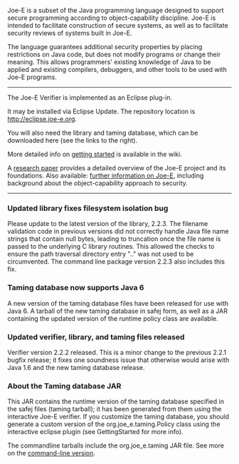 Joe-E is a subset of the Java programming language designed to support secure programming according to object-capability discipline.  Joe-E is intended to facilitate construction of secure systems, as well as to facilitate security reviews of systems built in Joe-E.

The language guarantees additional security properties by placing restrictions on Java code, but does not modify programs or change their meaning.  This allows programmers' existing knowledge of Java to be applied and existing compilers, debuggers, and other tools to be used with Joe-E programs.


---


The Joe-E Verifier is implemented as an Eclipse plug-in.

It may be installed via Eclipse Update.  The repository location is http://eclipse.joe-e.org.

You will also need the library and taming database, which can be downloaded here (see the links to the right).

More detailed info on [getting started](GettingStarted.md) is available in the wiki.

A [research paper](http://www.cs.berkeley.edu/~daw/papers/joe-e-ndss10.pdf) provides a detailed overview of the Joe-E project and its foundations.  Also available: [further information on Joe-E](FurtherInformation.md), including background about the object-capability approach to security.


---

### Updated library fixes filesystem isolation bug ###
Please update to the latest version of the library, 2.2.3.  The filename validation code in previous versions did not correctly handle Java file name strings that contain null bytes, leading to truncation once the file name is passed to the underlying C library routines.  This allowed the checks to ensure the path traversal directory entry ".." was not used to be circumvented.  The command line package version 2.2.3 also includes this fix.

### Taming database now supports Java 6 ###
A new version of the taming database files have been released for use with Java 6.  A tarball of the new taming database in safej form, as well as a JAR containing the updated version of the runtime policy class are available.

### Updated verifier, library, and taming files released ###
Verifier version 2.2.2 released.  This is a minor change to the previous 2.2.1 bugfix release; it fixes one soundness issue that otherwise would arise with Java 1.6 and the new taming database release.

### About the Taming database JAR ###
This JAR contains the runtime version of the taming database specified in the safej files (taming tarball); it has been generated from them using the interactive Joe-E verifier.
If you customize the taming database, you should generate a custom version of the org.joe\_e.taming.Policy class using the interactive eclipse plugin (see GettingStarted for more info).

The commandline tarballs include the org.joe\_e.taming JAR file.  See more on the [command-line version](CommandLine.md).
